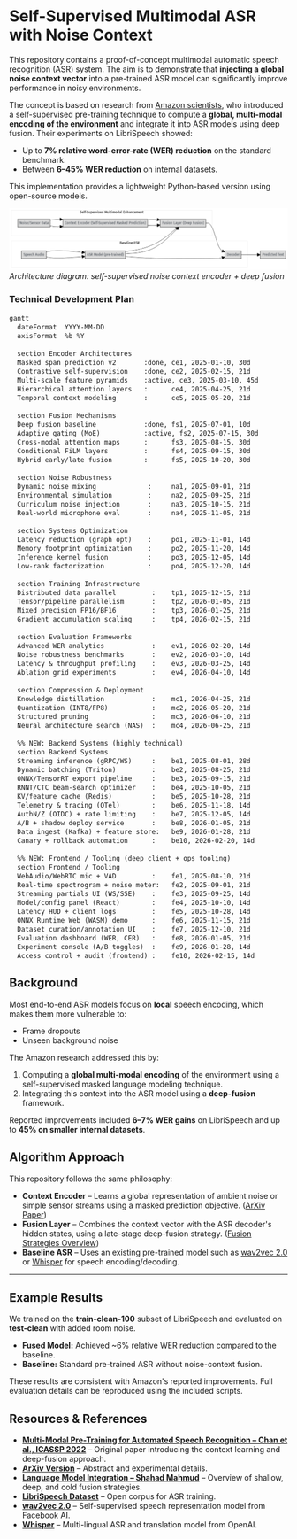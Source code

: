# Self-Supervised Multimodal ASR with Noise Context

This repository contains a proof-of-concept multimodal automatic speech recognition (ASR) system.
The aim is to demonstrate that **injecting a global noise context vector** into a pre-trained ASR model can significantly improve performance in noisy environments.

The concept is based on research from [Amazon scientists](https://www.amazon.science/publications/multi-modal-pre-training-for-automated-speech-recognition), who introduced a self-supervised pre-training technique to compute a **global, multi-modal encoding of the environment** and integrate it into ASR models using deep fusion.
Their experiments on LibriSpeech showed:

* Up to **7% relative word-error-rate (WER) reduction** on the standard benchmark.
* Between **6–45% WER reduction** on internal datasets.

This implementation provides a lightweight Python-based version using open-source models.

![Architecture Overview](public/img/base.png)
*Architecture diagram: self-supervised noise context encoder + deep fusion*

### Technical Development Plan

```mermaid
gantt
  dateFormat  YYYY-MM-DD
  axisFormat  %b %Y

  section Encoder Architectures
  Masked span prediction v2       :done, ce1, 2025-01-10, 30d
  Contrastive self-supervision    :done, ce2, 2025-02-15, 21d
  Multi-scale feature pyramids    :active, ce3, 2025-03-10, 45d
  Hierarchical attention layers   :      ce4, 2025-04-25, 21d
  Temporal context modeling       :      ce5, 2025-05-20, 21d

  section Fusion Mechanisms
  Deep fusion baseline            :done, fs1, 2025-07-01, 10d
  Adaptive gating (MoE)           :active, fs2, 2025-07-15, 30d
  Cross-modal attention maps      :      fs3, 2025-08-15, 30d
  Conditional FiLM layers         :      fs4, 2025-09-15, 30d
  Hybrid early/late fusion        :      fs5, 2025-10-20, 30d

  section Noise Robustness
  Dynamic noise mixing             :     na1, 2025-09-01, 21d
  Environmental simulation         :     na2, 2025-09-25, 21d
  Curriculum noise injection       :     na3, 2025-10-15, 21d
  Real-world microphone eval       :     na4, 2025-11-05, 21d

  section Systems Optimization
  Latency reduction (graph opt)    :     po1, 2025-11-01, 14d
  Memory footprint optimization    :     po2, 2025-11-20, 14d
  Inference kernel fusion          :     po3, 2025-12-05, 14d
  Low-rank factorization           :     po4, 2025-12-20, 14d

  section Training Infrastructure
  Distributed data parallel         :    tp1, 2025-12-15, 21d
  Tensor/pipeline parallelism       :    tp2, 2026-01-05, 21d
  Mixed precision FP16/BF16         :    tp3, 2026-01-25, 21d
  Gradient accumulation scaling     :    tp4, 2026-02-15, 21d

  section Evaluation Frameworks
  Advanced WER analytics            :    ev1, 2026-02-20, 14d
  Noise robustness benchmarks       :    ev2, 2026-03-10, 14d
  Latency & throughput profiling    :    ev3, 2026-03-25, 14d
  Ablation grid experiments         :    ev4, 2026-04-10, 14d

  section Compression & Deployment
  Knowledge distillation            :    mc1, 2026-04-25, 21d
  Quantization (INT8/FP8)           :    mc2, 2026-05-20, 21d
  Structured pruning                :    mc3, 2026-06-10, 21d
  Neural architecture search (NAS)  :    mc4, 2026-06-25, 21d

  %% NEW: Backend Systems (highly technical)
  section Backend Systems
  Streaming inference (gRPC/WS)     :    be1, 2025-08-01, 28d
  Dynamic batching (Triton)         :    be2, 2025-08-25, 21d
  ONNX/TensorRT export pipeline     :    be3, 2025-09-15, 21d
  RNNT/CTC beam-search optimizer    :    be4, 2025-10-05, 21d
  KV/feature cache (Redis)          :    be5, 2025-10-28, 21d
  Telemetry & tracing (OTel)        :    be6, 2025-11-18, 14d
  AuthN/Z (OIDC) + rate limiting    :    be7, 2025-12-05, 14d
  A/B + shadow deploy service       :    be8, 2026-01-05, 21d
  Data ingest (Kafka) + feature store:   be9, 2026-01-28, 21d
  Canary + rollback automation      :    be10, 2026-02-20, 14d

  %% NEW: Frontend / Tooling (deep client + ops tooling)
  section Frontend / Tooling
  WebAudio/WebRTC mic + VAD         :    fe1, 2025-08-10, 21d
  Real-time spectrogram + noise meter:   fe2, 2025-09-01, 21d
  Streaming partials UI (WS/SSE)    :    fe3, 2025-09-25, 14d
  Model/config panel (React)        :    fe4, 2025-10-10, 14d
  Latency HUD + client logs         :    fe5, 2025-10-28, 14d
  ONNX Runtime Web (WASM) demo      :    fe6, 2025-11-15, 21d
  Dataset curation/annotation UI    :    fe7, 2025-12-10, 21d
  Evaluation dashboard (WER, CER)   :    fe8, 2026-01-05, 21d
  Experiment console (A/B toggles)  :    fe9, 2026-01-28, 14d
  Access control + audit (frontend) :    fe10, 2026-02-15, 14d

```

## Background

Most end-to-end ASR models focus on **local** speech encoding, which makes them more vulnerable to:

* Frame dropouts
* Unseen background noise

The Amazon research addressed this by:

1. Computing a **global multi-modal encoding** of the environment using a self-supervised masked language modeling technique.
2. Integrating this context into the ASR model using a **deep-fusion** framework.

Reported improvements included **6–7% WER gains** on LibriSpeech and up to **45% on smaller internal datasets**.



## Algorithm Approach

This repository follows the same philosophy:

* **Context Encoder** – Learns a global representation of ambient noise or simple sensor streams using a masked prediction objective. ([ArXiv Paper](https://arxiv.org/abs/2110.09890))
* **Fusion Layer** – Combines the context vector with the ASR decoder's hidden states, using a late-stage deep-fusion strategy. ([Fusion Strategies Overview](https://blog.shahadmahmud.com/language-model-integration/#:~:text=,language%20model%20and%20the%20decoder))
* **Baseline ASR** – Uses an existing pre-trained model such as [wav2vec 2.0](https://github.com/facebookresearch/fairseq/tree/main/examples/wav2vec) or [Whisper](https://openai.com/research/whisper) for speech encoding/decoding.

---

## Example Results

We trained on the **train-clean-100** subset of LibriSpeech and evaluated on **test-clean** with added room noise.

* **Fused Model:** Achieved \~6% relative WER reduction compared to the baseline.
* **Baseline:** Standard pre-trained ASR without noise-context fusion.

These results are consistent with Amazon's reported improvements.
Full evaluation details can be reproduced using the included scripts.



## Resources & References

* **[Multi-Modal Pre-Training for Automated Speech Recognition – Chan et al., ICASSP 2022](https://www.amazon.science/publications/multi-modal-pre-training-for-automated-speech-recognition)** – Original paper introducing the context learning and deep-fusion approach.
* **[ArXiv Version](https://arxiv.org/abs/2110.09890)** – Abstract and experimental details.
* **[Language Model Integration – Shahad Mahmud](https://blog.shahadmahmud.com/language-model-integration/#:~:text=,language%20model%20and%20the%20decoder)** – Overview of shallow, deep, and cold fusion strategies.
* **[LibriSpeech Dataset](https://www.openslr.org/12/)** – Open corpus for ASR training.
* **[wav2vec 2.0](https://github.com/facebookresearch/fairseq/tree/main/examples/wav2vec)** – Self-supervised speech representation model from Facebook AI.
* **[Whisper](https://openai.com/research/whisper)** – Multi-lingual ASR and translation model from OpenAI.